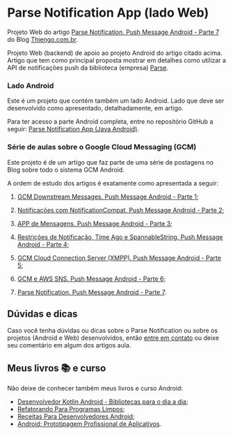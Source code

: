 # Parse Notification App (lado Web)

Projeto Web do artigo [Parse Notification. Push Message Android - Parte 7](https://www.thiengo.com.br/parse-notification-push-message-android-parte-7) do Blog [Thiengo.com.br](https://www.thiengo.com.br).

Projeto Web (backend) de apoio ao projeto Android do artigo citado acima. Artigo que tem como principal proposta mostrar em detalhes como utilizar a API de notificações push da biblioteca (empresa) [Parse](https://parseplatform.org/).

### Lado Android

Este é um projeto que contém também um lado Android. Lado que deve ser desenvolvido como apresentado, detalhadamente, em artigo.

Para ter acesso a parte Android completa, entre no repositório GitHub a seguir: [Parse Notification App (Java Android)](https://github.com/viniciusthiengo/parse-notification-example).

### Série de aulas sobre o Google Cloud Messaging (GCM)

Este projeto é de um artigo que faz parte de uma série de postagens no Blog sobre todo o sistema GCM Android.

A ordem de estudo dos artigos é exatamente como apresentada a seguir:

1. [GCM Downstream Messages. Push Message Android - Parte 1](https://www.thiengo.com.br/gcm-downstream-messages-push-message-android-parte-1);

2. [Notificações com NotificationCompat. Push Message Android - Parte 2](https://www.thiengo.com.br/notificacoes-com-notificationcompat-push-message-android-parte-2);

3. [APP de Mensagens. Push Message Android - Parte 3](https://www.thiengo.com.br/app-de-mensagens-push-message-android-parte-3);

4. [Restrições de Notificação, Time Ago e SpannableString. Push Message Android - Parte 4](https://www.thiengo.com.br/restricoes-de-notificacao-time-ago-e-spannablestring-push-message-android-parte-4);

5. [GCM Cloud Connection Server (XMPP). Push Message Android - Parte 5](https://www.thiengo.com.br/gcm-cloud-connection-server-xmpp-push-message-android-parte-5);

6. [GCM e AWS SNS. Push Message Android - Parte 6](https://www.thiengo.com.br/gcm-e-aws-sns-push-message-android-parte-6);

7. [Parse Notification. Push Message Android - Parte 7](https://www.thiengo.com.br/parse-notification-push-message-android-parte-7).

## Dúvidas e dicas

Caso você tenha dúvidas ou dicas sobre o Parse Notification ou sobre os projetos (Android e Web) desenvolvidos, então [entre em contato](https://www.thiengo.com.br/contato) ou deixe seu comentário em algum dos artigos aula.

## Meus livros 📚 e curso

Não deixe de conhecer também meus livros e curso Android:

- [Desenvolvedor Kotlin Android - Bibliotecas para o dia a dia](https://www.thiengo.com.br/livro-desenvolvedor-kotlin-android);
- [Refatorando Para Programas Limpos](https://www.thiengo.com.br/livro-refatorando-para-programas-limpos);
- [Receitas Para Desenvolvedores Android](https://www.thiengo.com.br/livro-receitas-para-desenvolvedores-android);
- [Android: Prototipagem Profissional de Aplicativos](https://www.udemy.com/course/android-prototipagem-profissional-de-aplicativos/?locale=pt_BR&persist_locale=).
